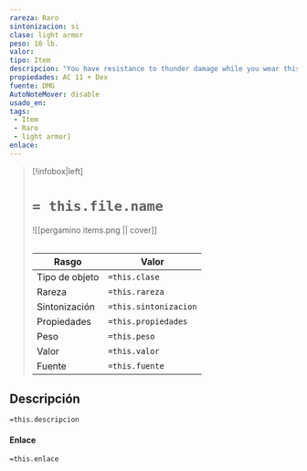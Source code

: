 ```yaml
---
rareza: Raro
sintonizacion: si
clase: light armor
peso: 10 lb.
valor: 
tipo: Item
descripcion: "You have resistance to thunder damage while you wear this armor.The breastplate and shoulder protectors of this armor are made of leather that has been stiffened by being boiled in oil. The rest of the armor is made of softer and more flexible materials."
propiedades: AC 11 + Dex
fuente: DMG
AutoNoteMover: disable
usado_en:  
tags: 
 - Item
 - Raro
 - light armor]
enlace: 
---
```


> [!infobox|left]
>  # `= this.file.name`
> ![[pergamino items.png || cover]]
> ######   
> |Rasgo | Valor |
> | --- | --- |
> | Tipo de objeto| `=this.clase`|
>  | Rareza| `=this.rareza`|
> | Sintonización | `=this.sintonizacion` |
> | Propiedades | `=this.propiedades` |
>  | Peso | `=this.peso` |
> | Valor | `=this.valor` |
> | Fuente | `=this.fuente` |


## Descripción
`=this.descripcion`

#### Enlace
`=this.enlace`